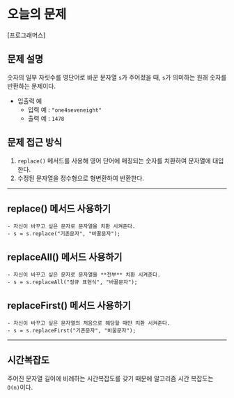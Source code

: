 
# 오늘의 문제
[프로그래머스] 

## 문제 설명
숫자의 일부 자릿수를 영단어로 바꾼 문자열 `s`가 주어졌을 때, `s`가 의미하는 원래 숫자를 반환하는 문제이다. 
- 입출력 예 
  - 입력 예 : `"one4seveneight"`
  - 출력 예 : `1478`

## 문제 접근 방식 
1. `replace()` 메서드를 사용해 영어 단어에 매칭되는 숫자를 치환하여 문자열에 대입한다.
2. 수정된 문자열을 정수형으로 형변환하여 반환한다.  


---

## replace() 메서드 사용하기
    - 자신이 바꾸고 싶은 문자로 문자열을 치환 시켜준다. 
    - s = s.replace("기존문자", "바꿀문자");
## replaceAll() 메서드 사용하기
    - 자신이 바꾸고 싶은 문자로 문자열을 **전부** 치환 시켜준다. 
    - s = s.replaceAll("정규 표현식", "바꿀문자");
## replaceFirst() 메서드 사용하기
    - 자신이 바꾸고 싶은 문자열의 처음으로 해당할 때만 치환 시켜준다. 
    - s = s.replaceFirst("기존문자", "바꿀문자");

---


## 시간복잡도 
주어진 문자열 길이에 비례하는 시간복잡도를 갖기 때문에 알고리즘 시간 복잡도는 `O(n)`이다. 






  
